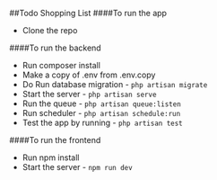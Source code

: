 ##Todo Shopping List
####To run the app
- Clone the repo

####To run the backend
- Run composer install
- Make a copy of .env from .env.copy
- Do Run database migration - `php artisan migrate`
- Start the server - `php artisan serve`
- Run the queue - `php artisan queue:listen`
- Run scheduler - `php artisan schedule:run`  
- Test the app by running - `php artisan test`

####To run the frontend
- Run npm install
- Start the server - `npm run dev`


